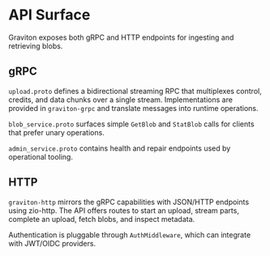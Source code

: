 # API Surface

Graviton exposes both gRPC and HTTP endpoints for ingesting and retrieving blobs.

## gRPC

`upload.proto` defines a bidirectional streaming RPC that multiplexes control, credits, and data chunks over a single stream. Implementations are provided in `graviton-grpc` and translate messages into runtime operations.

`blob_service.proto` surfaces simple `GetBlob` and `StatBlob` calls for clients that prefer unary operations.

`admin_service.proto` contains health and repair endpoints used by operational tooling.

## HTTP

`graviton-http` mirrors the gRPC capabilities with JSON/HTTP endpoints using zio-http. The API offers routes to start an upload, stream parts, complete an upload, fetch blobs, and inspect metadata.

Authentication is pluggable through `AuthMiddleware`, which can integrate with JWT/OIDC providers.
